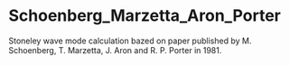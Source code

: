 # Schoenberg_Marzetta_Aron_Porter
Stoneley wave mode calculation bazed on paper published by M. Schoenberg, T. Marzetta, J. Aron and R. P. Porter in 1981.
